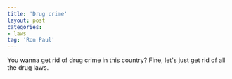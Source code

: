 ```yaml
---
title: 'Drug crime'
layout: post
categories:
- laws
tag: 'Ron Paul'
---
```


You wanna get rid of drug crime in this country? Fine, let's just get rid of all the drug laws.